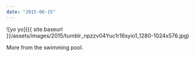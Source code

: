 ```yaml
---
date: "2015-06-15"
---
```


![yo yo]({{ site.baseurl }}/assets/images/2015/tumblr_npzzv04Yuc1r16syio1_1280-1024x576.jpg)

More from the swimming pool.
